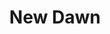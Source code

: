 ---
ee_id_show: '4507'
title: New Dawn
url: new-dawn
live_url:
year: '2020'
venue: Louis Vuitton
state_country: Global
type:
dates:
wwwnews:
wwweblast:
pitch: Did an ad campaign 4 LV - both print &amp; in-store. Decked out their flagships
  4 July with dusk &amp; dawns.
ps:
credits:
download:
layout: shows
---